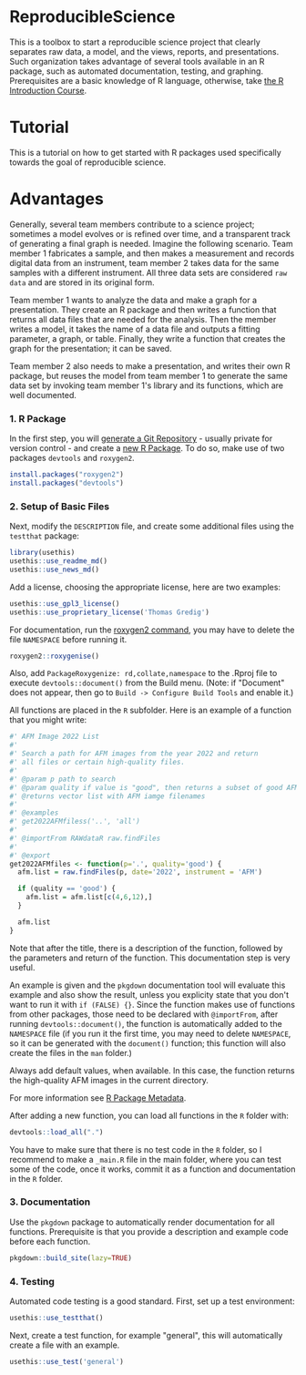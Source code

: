 # ReproducibleScience


This is a toolbox to start a reproducible science project that clearly
separates raw data, a model, and the views, reports, and presentations. Such organization takes advantage of several tools available in an R package, such as automated documentation, testing, and graphing. Prerequisites are a basic knowledge of R language, otherwise, take [the R Introduction Course](https://swcarpentry.github.io/r-novice-gapminder/).


# Tutorial

This is a tutorial on how to get started with R packages used specifically towards the goal of reproducible science.

# Advantages

Generally, several team members contribute to a science project; sometimes a model evolves or is refined over time, and a transparent track of generating a final graph is needed. Imagine the following scenario. Team member 1 fabricates a sample, and then makes a measurement and records digital data from an instrument, team member 2 takes data for the same samples with a different instrument. All three data sets are considered `raw data` and are stored in its original form.

Team member 1 wants to analyze the data and make a graph for a presentation. They create an R package and then writes a function that returns all data files that are needed for the analysis. Then the member writes a model, it takes the name of a data file and outputs a fitting parameter, a graph, or table. Finally, they write a function that creates the graph for the presentation; it can be saved.

Team member 2 also needs to make a presentation, and writes their own R package, but reuses the model from team member 1 to generate the same data set by invoking team member 1's library and its functions, which are well documented.






### 1. R Package

In the first step, you will [generate a Git Repository](https://docs.github.com/en/desktop/installing-and-configuring-github-desktop/overview/creating-your-first-repository-using-github-desktop) - usually private for version control - and create a [new R Package](https://hub.packtpub.com/how-to-create-your-own-r-package-with-rstudio-tutorial/). To do so, make use of two packages `devtools` and `roxygen2`.

``` r
install.packages("roxygen2")
install.packages("devtools")
```



### 2. Setup of Basic Files

Next, modify the `DESCRIPTION` file, and create some additional files using the `testthat` package:

``` r
library(usethis)
usethis::use_readme_md()
usethis::use_news_md()
```

Add a license, choosing the appropriate license, here are two examples:

``` r
usethis::use_gpl3_license()
usethis::use_proprietary_license('Thomas Gredig')
```

For documentation, run the [roxygen2 command](https://roxygen2.r-lib.org/articles/roxygen2.html), you may have to delete the file `NAMESPACE` before running it.

``` r
roxygen2::roxygenise()
```

Also, add `PackageRoxygenize: rd,collate,namespace` to the .Rproj file to execute `devtools::document()` from the Build menu. (Note: if "Document" does not appear, then go to `Build -> Configure Build Tools` and enable it.)

All functions are placed in the `R` subfolder. Here is an example of a function that you might write:

``` r
#' AFM Image 2022 List
#'
#' Search a path for AFM images from the year 2022 and return
#' all files or certain high-quality files.
#'
#' @param p path to search
#' @param quality if value is "good", then returns a subset of good AFM images
#' @returns vector list with AFM iamge filenames
#'
#' @examples
#' get2022AFMfiless('..', 'all')
#'
#' @importFrom RAWdataR raw.findFiles
#'
#' @export
get2022AFMfiles <- function(p='.', quality='good') {
  afm.list = raw.findFiles(p, date='2022', instrument = 'AFM')

  if (quality == 'good') {
    afm.list = afm.list[c(4,6,12),]
  }

  afm.list
}
```

Note that after the title, there is a description of the function, followed by the parameters and return of the function. This documentation step is very useful.

An example is given and the `pkgdown` documentation tool will evaluate this example and also show the result, unless you explicity state that you don't want to run it with `if (FALSE) {}`. Since the function makes use of functions from other packages, those need to be declared with `@importFrom`, after running `devtools::document()`, the function is automatically added to the `NAMESPACE` file (if you run it the first time, you may need to delete `NAMESPACE`, so it can be generated with the `document()` function; this function will also create the files in the `man` folder.)

Always add default values, when available. In this case, the function returns the high-quality AFM images in the current directory.

For more information see [R Package Metadata](https://r-pkgs.org/description.html).

After adding a new function, you can load all functions in the `R` folder with:

``` r
devtools::load_all(".")
```

You have to make sure that there is no test code in the `R` folder, so I recommend to make a `_main.R` file in the main folder, where you can test some of the code, once it works, commit it as a function and documentation in the `R` folder.



### 3. Documentation

Use the `pkgdown` package to automatically render documentation for all functions. Prerequisite is that you provide a description and example code before each function.

``` r
pkgdown::build_site(lazy=TRUE)
```


### 4. Testing

Automated code testing is a good standard. First, set up a test environment:

``` r
usethis::use_testthat()
```

Next, create a test function, for example "general", this will automatically create a file with an example.

``` r
usethis::use_test('general')
```
